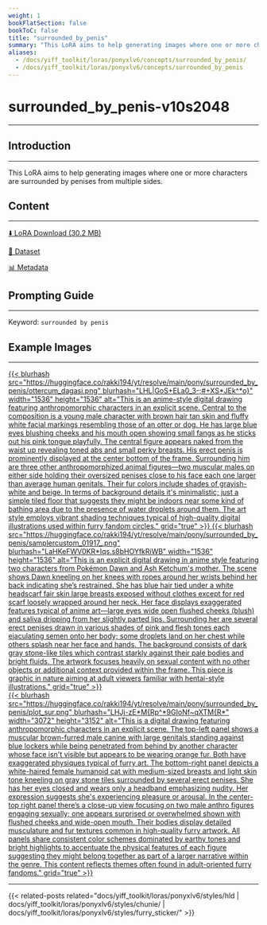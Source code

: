```yaml
---
weight: 1
bookFlatSection: false
bookToC: false
title: "surrounded_by_penis"
summary: "This LoRA aims to help generating images where one or more characters are surrounded by penises from multiple sides."
aliases:
  - /docs/yiff_toolkit/loras/ponyxlv6/concepts/surrounded_by_penis/
  - /docs/yiff_toolkit/loras/ponyxlv6/concepts/surrounded_by_penis
---
```


<!--markdownlint-disable MD025 MD033 -->

# surrounded_by_penis-v10s2048

---

## Introduction

---

This LoRA aims to help generating images where one or more characters are surrounded by penises from multiple sides.

## Content

---

[⬇️ LoRA Download (30.2 MB)](https://huggingface.co/rakki194/yt/resolve/main/pony/surrounded_by_penis/surrounded_by_penis-v10s2048.safetensors)

[📐 Dataset](https://huggingface.co/datasets/k4d3/surrounded_by_penis)

[📊 Metadata](https://huggingface.co/rakki194/yt/resolve/main/pony/surrounded_by_penis/surrounded_by_penis-v10s2048.json)

## Prompting Guide

---

Keyword: `surrounded by penis`

## Example Images

---

<div class="image-grid">
  <div class="image-grid-container">
    <a href="https://huggingface.co/rakki194/yt/resolve/main/pony/surrounded_by_penis/ottercum_dagasi.png">
    {{< blurhash
      src="https://huggingface.co/rakki194/yt/resolve/main/pony/surrounded_by_penis/ottercum_dagasi.png"
      blurhash="LHL|GoS+ELa0_3-;#+XS*JEk^*o}"
      width="1536"
      height="1536"
      alt="This is an anime-style digital drawing featuring anthropomorphic characters in an explicit scene. Central to the composition is a young male character with brown hair tan skin and fluffy white facial markings resembling those of an otter or dog. He has large blue eyes blushing cheeks and his mouth open showing small fangs as he sticks out his pink tongue playfully. The central figure appears naked from the waist up revealing toned abs and small perky breasts. His erect penis is prominently displayed at the center bottom of the frame. Surrounding him are three other anthropomorphized animal figures—two muscular males on either side holding their oversized penises close to his face each one larger than average human genitals. Their fur colors include shades of grayish-white and beige. In terms of background details it's minimalistic; just a simple tiled floor that suggests they might be indoors near some kind of bathing area due to the presence of water droplets around them. The art style employs vibrant shading techniques typical of high-quality digital illustrations used within furry fandom circles."
      grid="true"
    >}}
    </a>
    <a href="https://huggingface.co/rakki194/yt/resolve/main/pony/surrounded_by_penis/samplercustom_01917_.png">
    {{< blurhash
      src="https://huggingface.co/rakki194/yt/resolve/main/pony/surrounded_by_penis/samplercustom_01917_.png"
      blurhash="LaHKeFWV0KR*Iqs.s8bHOYfkRiWB"
      width="1536"
      height="1536"
      alt="This is an explicit digital drawing in anime style featuring two characters from Pokémon Dawn and Ash Ketchum's mother. The scene shows Dawn kneeling on her knees with ropes around her wrists behind her back indicating she’s restrained. She has blue hair tied under a white headscarf fair skin large breasts exposed without clothes except for red scarf loosely wrapped around her neck. Her face displays exaggerated features typical of anime art—large eyes wide open flushed cheeks (blush) and saliva dripping from her slightly parted lips. Surrounding her are several erect penises drawn in various shades of pink and flesh tones each ejaculating semen onto her body; some droplets land on her chest while others splash near her face and hands. The background consists of dark gray stone-like tiles which contrast starkly against their pale bodies and bright fluids. The artwork focuses heavily on sexual content with no other objects or additional context provided within the frame. This piece is graphic in nature aiming at adult viewers familiar with hentai-style illustrations."
      grid="true"
    >}}
    </a>
  </div>
</div>

<div class="image-grid">
  <div class="image-grid-container">
    <a href="https://huggingface.co/rakki194/yt/resolve/main/pony/surrounded_by_penis/plot_sur.png">
    {{< blurhash
      src="https://huggingface.co/rakki194/yt/resolve/main/pony/surrounded_by_penis/plot_sur.png"
      blurhash="LHJj-zE*M{Rp^*9GIoNf~qXTM{R*"
      width="3072"
      height="3152"
      alt="This is a digital drawing featuring anthropomorphic characters in an explicit scene. The top-left panel shows a muscular brown-furred male canine with large genitals standing against blue lockers while being penetrated from behind by another character whose face isn't visible but appears to be wearing orange fur. Both have exaggerated physiques typical of furry art. The bottom-right panel depicts a white-haired female humanoid cat with medium-sized breasts and light skin tone kneeling on gray stone tiles surrounded by several erect penises. She has her eyes closed and wears only a headband emphasizing nudity. Her expression suggests she's experiencing pleasure or arousal. In the center-top right panel there’s a close-up view focusing on two male anthro figures engaging sexually; one appears surprised or overwhelmed shown with flushed cheeks and wide-open mouth. Their bodies display detailed musculature and fur textures common in high-quality furry artwork. All panels share consistent color schemes dominated by earthy tones and bright highlights to accentuate the physical features of each figure suggesting they might belong together as part of a larger narrative within the genre. This content reflects themes often found in adult-oriented furry fandoms."
      grid="true"
    >}}
    </a>
  </div>
</div>

---

<!--
HUGO_SEARCH_EXCLUDE_START
-->
{{< related-posts related="docs/yiff_toolkit/loras/ponyxlv6/styles/hld | docs/yiff_toolkit/loras/ponyxlv6/styles/chunie/ | docs/yiff_toolkit/loras/ponyxlv6/styles/furry_sticker/" >}}
<!--
HUGO_SEARCH_EXCLUDE_END
-->
